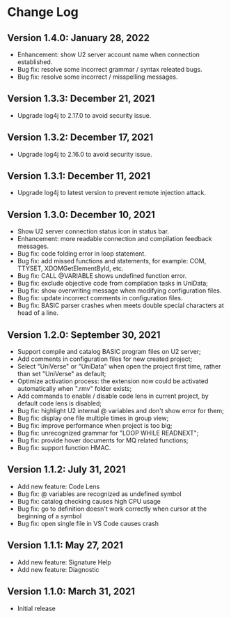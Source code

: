 # Change Log

## Version 1.4.0: January 28, 2022

- Enhancement: show U2 server account name when connection established.
- Bug fix: resolve some incorrect grammar / syntax releated bugs.
- Bug fix: resolve some incorrect / misspelling messages.

## Version 1.3.3: December 21, 2021

- Upgrade log4j to 2.17.0 to avoid security issue.

## Version 1.3.2: December 17, 2021

- Upgrade log4j to 2.16.0 to avoid security issue.

## Version 1.3.1: December 11, 2021

- Upgrade log4j to latest version to prevent remote injection attack.

## Version 1.3.0: December 10, 2021

- Show U2 server connection status icon in status bar.
- Enhancement: more readable connection and compilation feedback messages.
- Bug fix: code folding error in loop statement.
- Bug fix: add missed functions and statements, for example: COM, TTYSET, XDOMGetElementById, etc.
- Bug fix: CALL @VARIABLE shows undefined function error.
- Bug fix: exclude objective code from compilation tasks in UniData;
- Bug fix: show overwriting message when modifying configuration files.
- Bug fix: update incorrect comments in configuration files.
- Bug fix: BASIC parser crashes when meets double special characters at head of a line.

## Version 1.2.0: September 30, 2021

- Support compile and catalog BASIC program files on U2 server;
- Add comments in configuration files for new created project;
- Select "UniVerse" or "UniData" when open the project first time, rather than set "UniVerse" as default;
- Optimize activation process: the extension now could be activated automatically when ".rmv" folder exists;
- Add commands to enable / disable code lens in current project, by default code lens is disabled;
- Bug fix: highlight U2 internal @ variables and don't show error for them;
- Bug fix: display one file multiple times in group view;
- Bug fix: improve performance when project is too big;
- Bug fix: unrecognized grammar for "LOOP WHILE READNEXT";
- Bug fix: provide hover documents for MQ related functions;
- Bug fix: support function HMAC.

## Version 1.1.2: July 31, 2021

- Add new feature: Code Lens
- Bug fix: @ variables are recognized as undefined symbol
- Bug fix: catalog checking causes high CPU usage
- Bug fix: go to definition doesn't work correctly when cursor at the beginning of a symbol
- Bug fix: open single file in VS Code causes crash

## Version 1.1.1: May 27, 2021

- Add new feature: Signature Help
- Add new feature: Diagnostic

## Version 1.1.0: March 31, 2021

- Initial release

